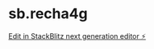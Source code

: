 # sb.recha4g

[Edit in StackBlitz next generation editor ⚡️](https://stackblitz.com/~/github.com/simonbarrel6/sb.recha4g)
